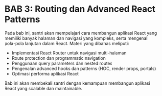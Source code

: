 # BAB 3: Routing dan Advanced React Patterns

Pada bab ini, santri akan mempelajari cara membangun aplikasi React yang memiliki banyak halaman dan navigasi yang kompleks, serta mengenal pola-pola lanjutan dalam React. Materi yang dibahas meliputi:

- Implementasi React Router untuk navigasi multi-halaman
- Route protection dan programmatic navigation
- Penggunaan query parameters dan nested routes
- Pengenalan advanced hooks dan patterns (HOC, render props, portals)
- Optimasi performa aplikasi React

Bab ini akan membekali santri dengan kemampuan membangun aplikasi React yang scalable dan maintainable.
